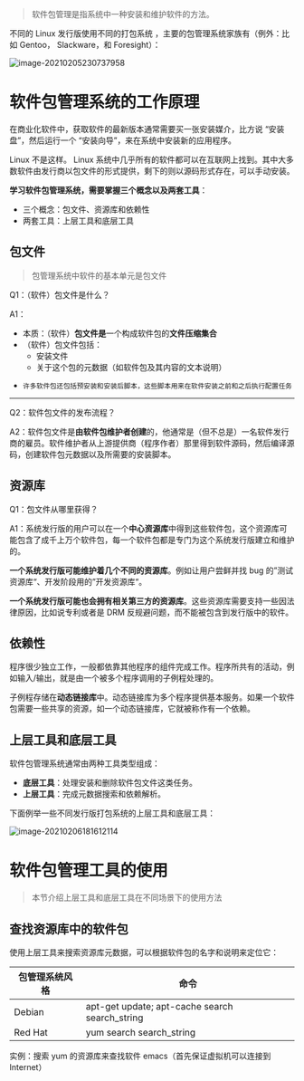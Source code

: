 >   软件包管理是指系统中一种安装和维护软件的方法。  

不同的 Linux 发行版使用不同的打包系统  ，主要的包管理系统家族有（例外：比如 Gentoo， Slackware，和 Foresight）：

![image-20210205230737958](https://gitee.com/llillz/images/raw/master/image-20210205230737958.png)



# 软件包管理系统的工作原理

在商业化软件中，获取软件的最新版本通常需要买一张安装媒介，比方说 “安装盘”，然后运行一个 “安装向导”，来在系统中安装新的应用程序。

Linux 不是这样。 Linux 系统中几乎所有的软件都可以在互联网上找到。其中大多数软件由发行商以包文件的形式提供，剩下的则以源码形式存在，可以手动安装。  



**学习软件包管理系统，需要掌握三个概念以及两套工具**：

-   三个概念：包文件、资源库和依赖性
-   两套工具：上层工具和底层工具



## 包文件

>   包管理系统中软件的基本单元是包文件  

Q1：（软件）包文件是什么？

A1：

-   本质：（软件）**包文件是**一个构成软件包的**文件压缩集合**  
-   （软件）包文件包括：
    -   安装文件
    -   关于这个包的元数据（如软件包及其内容的文本说明）
-     许多软件包还包括预安装和安装后脚本，这些脚本用来在软件安装之前和之后执行配置任务



---

Q2：软件包文件的发布流程？

A2：软件包文件是**由软件包维护者创建**的，他通常是（但不总是）一名软件发行商的雇员。软件维护者从上游提供商（程序作者）那里得到软件源码，然后编译源码，创建软件包元数据以及所需要的安装脚本。  



## 资源库

Q1：包文件从哪里获得？

A1：系统发行版的用户可以在一个**中心资源库**中得到这些软件包，这个资源库可能包含了成千上万个软件包，每一个软件包都是专门为这个系统发行版建立和维护的。  

**一个系统发行版可能维护着几个不同的资源库**。例如让用户尝鲜并找 bug 的”测试资源库“、开发阶段用的”开发资源库“。

**一个系统发行版可能也会拥有相关第三方的资源库**。这些资源库需要支持一些因法律原因，比如说专利或者是 DRM 反规避问题，而不能被包含到发行版中的软件。  



## 依赖性

程序很少独立工作，一般都依靠其他程序的组件完成工作。程序所共有的活动，例如输入/输出，就是由一个被多个程序调用的子例程处理的。

子例程存储在**动态链接库**中。动态链接库为多个程序提供基本服务。如果一个软件包需要一些共享的资源，如一个动态链接库，它就被称作有一个依赖。    



## 上层工具和底层工具

软件包管理系统通常由两种工具类型组成：

-   **底层工具**：处理安装和删除软件包文件这类任务。
-   **上层工具**：完成元数据搜索和依赖解析。



下面例举一些不同发行版打包系统的上层工具和底层工具：

![image-20210206181612114](https://gitee.com/llillz/images/raw/master/image-20210206181612114.png)



# 软件包管理工具的使用

>   本节介绍上层工具和底层工具在不同场景下的使用方法

## 查找资源库中的软件包  

使用上层工具来搜索资源库元数据，可以根据软件包的名字和说明来定位它：

| 包管理系统风格 | 命令                                           |
| -------------- | ---------------------------------------------- |
| Debian         | apt-get update; apt-cache search search_string |
| Red Hat        | yum search search_string                       |



实例：搜索 yum 的资源库来查找软件 emacs（首先保证虚拟机可以连接到 Internet）

```bash

```





## 



